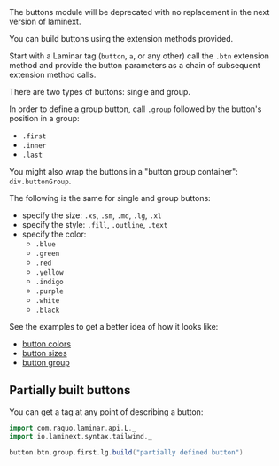 <div class="text-rose-600 font-medium">
The buttons module will be deprecated with no replacement in the next version of laminext.
</div>

You can build buttons using the extension methods provided.

Start with a Laminar tag (`button`, `a`, or any other) call the `.btn` extension method 
and provide the button parameters as a chain of subsequent extension method calls.

There are two types of buttons: single and group.

In order to define a group button, call `.group` followed by the button's position in a group:

* `.first`
* `.inner`
* `.last`

You might also wrap the buttons in a "button group container": `div.buttonGroup`.

The following is the same for single and group buttons:

* specify the size: `.xs`, `.sm`, `.md`, `.lg`, `.xl`
* specify the style: `.fill`, `.outline`, `.text`
* specify the color: 
  * `.blue`
  * `.green`
  * `.red`
  * `.yellow`
  * `.indigo`
  * `.purple`
  * `.white`
  * `.black`


See the examples to get a better idea of how it looks like:

* [button colors](/tailwind/example-button-colors)
* [button sizes](/tailwind/example-button-sizes)
* [button group](/tailwind/example-button-group)

## Partially built buttons

You can get a tag at any point of describing a button:

```scala
import com.raquo.laminar.api.L._
import io.laminext.syntax.tailwind._

button.btn.group.first.lg.build("partially defined button")
```
